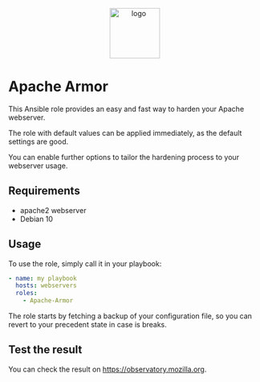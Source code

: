 <p align="center">
<img width="100px" src="https://image.flaticon.com/icons/svg/1000/1000913.svg" alt="logo">
</p>

# Apache Armor
This Ansible role provides an easy and fast way to harden your Apache webserver.

The role with default values can be applied immediately, as the default settings are good.

You can enable further options to tailor the hardening process to your webserver usage.

## Requirements
- apache2 webserver
- Debian 10

## Usage
To use the role, simply call it in your playbook:
```yaml
- name: my playbook
  hosts: webservers
  roles:
    - Apache-Armor
```
The role starts by fetching a backup of your configuration file, so you can revert to your precedent state in case is breaks.

## Test the result
You can check the result on https://observatory.mozilla.org.
